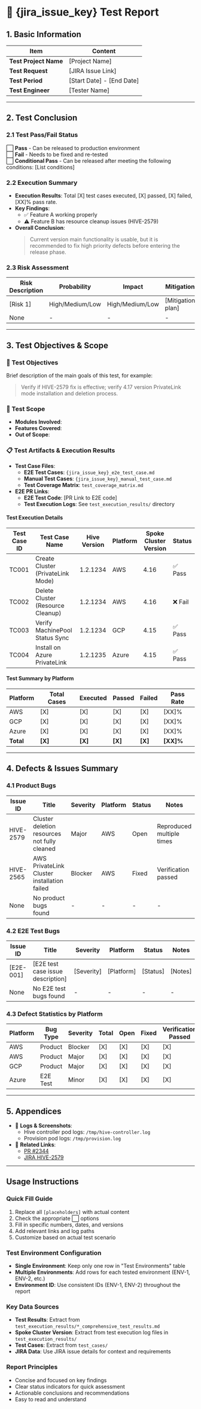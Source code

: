 # 🧾 {jira_issue_key} Test Report

## 1. Basic Information
| Item | Content |
|------|---------|
| **Test Project Name** | [Project Name] |
| **Test Request** | [JIRA Issue Link] |
| **Test Period** | [Start Date] - [End Date] |
| **Test Engineer** | [Tester Name] |

---

## 2. Test Conclusion
### 2.1 Test Pass/Fail Status
⬜ **Pass** - Can be released to production environment  
⬜ **Fail** - Needs to be fixed and re-tested  
⬜ **Conditional Pass** - Can be released after meeting the following conditions: [List conditions]  

### 2.2 Execution Summary
- **Execution Results**: Total [X] test cases executed, [X] passed, [X] failed, [XX]% pass rate.
- **Key Findings**:
  - ✅ Feature A working properly
  - ⚠️ Feature B has resource cleanup issues (HIVE-2579)
- **Overall Conclusion**:
  > Current version main functionality is usable, but it is recommended to fix high priority defects before entering the release phase.

### 2.3 Risk Assessment
| Risk Description | Probability | Impact | Mitigation | Owner | Status |
|------------------|-------------|--------|------------|-------|--------|
| [Risk 1] | High/Medium/Low | High/Medium/Low | [Mitigation plan] | [Owner] | Open |
| None | - | - | - | - | - |

---

## 3. Test Objectives & Scope
### 🎯 Test Objectives
Brief description of the main goals of this test, for example:
> Verify if HIVE-2579 fix is effective; verify 4.17 version PrivateLink mode installation and deletion process.

### 📍 Test Scope
- **Modules Involved**:
- **Features Covered**:
- **Out of Scope**:

### 📋 Test Artifacts & Execution Results
- **Test Case Files**:
  - **E2E Test Cases**: `{jira_issue_key}_e2e_test_case.md`
  - **Manual Test Cases**: `{jira_issue_key}_manual_test_case.md`
  - **Test Coverage Matrix**: `test_coverage_matrix.md`
- **E2E PR Links**:
  - **E2E Test Code**: [PR Link to E2E code]
  - **Test Execution Logs**: See `test_execution_results/` directory

#### Test Execution Details
| Test Case ID | Test Case Name | Hive Version | Platform | Spoke Cluster Version | Status |
|--------------|----------------|--------------|----------|----------------------|--------|
| TC001 | Create Cluster (PrivateLink Mode) | 1.2.1234 | AWS | 4.16 | ✅ Pass |
| TC002 | Delete Cluster (Resource Cleanup) | 1.2.1234 | AWS | 4.16 | ❌ Fail |
| TC003 | Verify MachinePool Status Sync | 1.2.1234 | GCP | 4.15 | ✅ Pass |
| TC004 | Install on Azure PrivateLink | 1.2.1235 | Azure | 4.15 | ✅ Pass |

#### Test Summary by Platform
| Platform | Total Cases | Executed | Passed | Failed | Pass Rate |
|----------|-------------|----------|--------|--------|-----------|
| AWS | [X] | [X] | [X] | [X] | [XX]% |
| GCP | [X] | [X] | [X] | [X] | [XX]% |
| Azure | [X] | [X] | [X] | [X] | [XX]% |
| **Total** | **[X]** | **[X]** | **[X]** | **[X]** | **[XX]%** |

---

## 4. Defects & Issues Summary

### 4.1 Product Bugs
| Issue ID | Title | Severity | Platform | Status | Notes |
|----------|-------|----------|----------|--------|-------|
| HIVE-2579 | Cluster deletion resources not fully cleaned | Major | AWS | Open | Reproduced multiple times |
| HIVE-2565 | AWS PrivateLink Cluster installation failed | Blocker | AWS | Fixed | Verification passed |
| None | No product bugs found | - | - | - | - |

### 4.2 E2E Test Bugs
| Issue ID | Title | Severity | Platform | Status | Notes |
|----------|-------|----------|----------|--------|-------|
| [E2E-001] | [E2E test case issue description] | [Severity] | [Platform] | [Status] | [Notes] |
| None | No E2E test bugs found | - | - | - | - |

### 4.3 Defect Statistics by Platform
| Platform | Bug Type | Severity | Total | Open | Fixed | Verification Passed |
|----------|----------|----------|-------|------|-------|---------------------|
| AWS | Product | Blocker | [X] | [X] | [X] | [X] |
| AWS | Product | Major | [X] | [X] | [X] | [X] |
| GCP | Product | Major | [X] | [X] | [X] | [X] |
| Azure | E2E Test | Minor | [X] | [X] | [X] | [X] |

---

## 5. Appendices
- 📂 **Logs & Screenshots**:
  - Hive controller pod logs: `/tmp/hive-controller.log`
  - Provision pod logs: `/tmp/provision.log`
- 🔗 **Related Links**:
  - [PR #2344](https://github.com/openshift/hive/pull/2344)
  - [JIRA HIVE-2579](https://issues.redhat.com/browse/HIVE-2579)

---

## Usage Instructions

### Quick Fill Guide
1. Replace all `[placeholders]` with actual content
2. Check the appropriate ⬜ options
3. Fill in specific numbers, dates, and versions
4. Add relevant links and log paths
5. Customize based on actual test scenario

### Test Environment Configuration
- **Single Environment**: Keep only one row in "Test Environments" table
- **Multiple Environments**: Add rows for each tested environment (ENV-1, ENV-2, etc.)
- **Environment ID**: Use consistent IDs (ENV-1, ENV-2) throughout the report

### Key Data Sources
- **Test Results**: Extract from `test_execution_results/*_comprehensive_test_results.md`
- **Spoke Cluster Version**: Extract from test execution log files in `test_execution_results/`
- **Test Cases**: Extract from `test_cases/` 
- **JIRA Data**: Use JIRA issue details for context and requirements

### Report Principles
- Concise and focused on key findings
- Clear status indicators for quick assessment
- Actionable conclusions and recommendations
- Easy to read and understand
